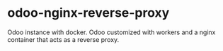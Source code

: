 # odoo-nginx-reverse-proxy
Odoo instance with docker. Odoo customized with workers and a nginx container that acts as a reverse proxy.
